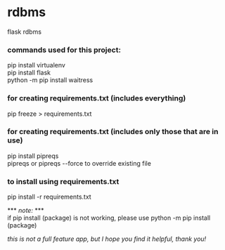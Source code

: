 # rdbms
flask rdbms
### commands used for this project:
pip install virtualenv  
pip install flask  
python -m pip install waitress

### for creating requirements.txt (includes everything)
pip freeze > requirements.txt

### for creating requirements.txt (includes only those that are in use)
pip install pipreqs  
pipreqs or pipreqs --force to override existing file

### to install using requirements.txt
pip install -r requirements.txt

*** *note:* ***   
if pip install (package) is not working, please use python -m pip install (package)  

*this is not a full feature app, but I hope you find it helpful, thank you!*
